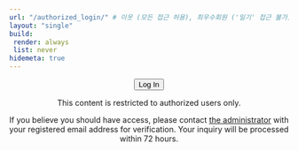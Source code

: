 ```yaml
---
url: "/authorized_login/" # 이웃 (모든 접근 허용), 최우수회원 ('일기' 접근 불가), 우수회원 ('일기', '長考' 접근 불가); 회원 ('일기', '長考', '小考' 접근 불가)
layout: "single"
build:
 render: always
 list: never
hidemeta: true
---
```


<div style="text-align: center;">

<button class="custom-button" onclick="netlifyIdentity.open('login')">Log In</button>

This content is restricted to authorized users only.

If you believe you should have access, please contact <a href="mailto:snowballassociates@gmail.com">the administrator</a> with your registered email address for verification. Your inquiry will be processed within 72 hours.

</div>

<script>
  if (window.netlifyIdentity) {
    window.netlifyIdentity.on("login", function(user) {
      window.location.href = "/logout/";
    });
  }
</script>